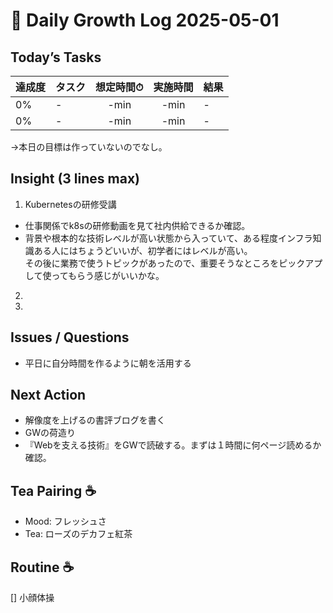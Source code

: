 # 📓 Daily Growth Log 2025-05-01
## Today’s Tasks  
| 達成度 | タスク | 想定時間⏱ | 実施時間 | 結果 |
| ------- | :------ | :------: | :------: | :------ |
| 0% | - | -min | -min | - |
| 0% | - | -min | -min | - |
→本日の目標は作っていないのでなし。

## Insight (3 lines max)  
1. Kubernetesの研修受講
 - 仕事関係でk8sの研修動画を見て社内供給できるか確認。
 - 背景や根本的な技術レベルが高い状態から入っていて、ある程度インフラ知識ある人にはちょうどいいが、初学者にはレベルが高い。  
  その後に業務で使うトピックがあったので、重要そうなところをピックアプして使ってもらう感じがいいかな。
2. 
3. 

## Issues / Questions  
- 平日に自分時間を作るように朝を活用する

## Next Action  
- 解像度を上げるの書評ブログを書く
- GWの荷造り
- 『Webを支える技術』をGWで読破する。まずは１時間に何ページ読めるか確認。

## Tea Pairing ☕️  
- Mood: フレッシュさ
- Tea: ローズのデカフェ紅茶

## Routine ☕️  
[] 小顔体操